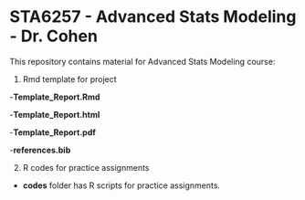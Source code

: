 # STA6257 - Advanced Stats Modeling - Dr. Cohen

This repository contains material for Advanced Stats Modeling course:

1. Rmd template for project

  -**Template_Report.Rmd**

  -**Template_Report.html**

  -**Template_Report.pdf**

  -**references.bib**

2. R codes for practice assignments

  - **codes** folder has R scripts for practice assignments.
